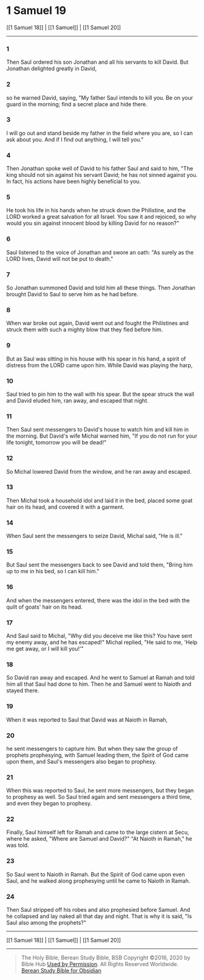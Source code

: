 # 1 Samuel 19

[[1 Samuel 18]] | [[1 Samuel]] | [[1 Samuel 20]]

---

### 1
Then Saul ordered his son Jonathan and all his servants to kill David. But Jonathan delighted greatly in David,

### 2
so he warned David, saying, "My father Saul intends to kill you. Be on your guard in the morning; find a secret place and hide there.

### 3
I will go out and stand beside my father in the field where you are, so I can ask about you. And if I find out anything, I will tell you."

### 4
Then Jonathan spoke well of David to his father Saul and said to him, "The king should not sin against his servant David; he has not sinned against you. In fact, his actions have been highly beneficial to you.

### 5
He took his life in his hands when he struck down the Philistine, and the LORD worked a great salvation for all Israel. You saw it and rejoiced, so why would you sin against innocent blood by killing David for no reason?"

### 6
Saul listened to the voice of Jonathan and swore an oath: "As surely as the LORD lives, David will not be put to death."

### 7
So Jonathan summoned David and told him all these things. Then Jonathan brought David to Saul to serve him as he had before.

### 8
When war broke out again, David went out and fought the Philistines and struck them with such a mighty blow that they fled before him.

### 9
But as Saul was sitting in his house with his spear in his hand, a spirit of distress from the LORD came upon him. While David was playing the harp,

### 10
Saul tried to pin him to the wall with his spear. But the spear struck the wall and David eluded him, ran away, and escaped that night.

### 11
Then Saul sent messengers to David's house to watch him and kill him in the morning. But David's wife Michal warned him, "If you do not run for your life tonight, tomorrow you will be dead!"

### 12
So Michal lowered David from the window, and he ran away and escaped.

### 13
Then Michal took a household idol and laid it in the bed, placed some goat hair on its head, and covered it with a garment.

### 14
When Saul sent the messengers to seize David, Michal said, "He is ill."

### 15
But Saul sent the messengers back to see David and told them, "Bring him up to me in his bed, so I can kill him."

### 16
And when the messengers entered, there was the idol in the bed with the quilt of goats' hair on its head.

### 17
And Saul said to Michal, "Why did you deceive me like this? You have sent my enemy away, and he has escaped!" Michal replied, "He said to me, 'Help me get away, or I will kill you!'"

### 18
So David ran away and escaped. And he went to Samuel at Ramah and told him all that Saul had done to him. Then he and Samuel went to Naioth and stayed there.

### 19
When it was reported to Saul that David was at Naioth in Ramah,

### 20
he sent messengers to capture him. But when they saw the group of prophets prophesying, with Samuel leading them, the Spirit of God came upon them, and Saul's messengers also began to prophesy.

### 21
When this was reported to Saul, he sent more messengers, but they began to prophesy as well. So Saul tried again and sent messengers a third time, and even they began to prophesy.

### 22
Finally, Saul himself left for Ramah and came to the large cistern at Secu, where he asked, "Where are Samuel and David?" "At Naioth in Ramah," he was told.

### 23
So Saul went to Naioth in Ramah. But the Spirit of God came upon even Saul, and he walked along prophesying until he came to Naioth in Ramah.

### 24
Then Saul stripped off his robes and also prophesied before Samuel. And he collapsed and lay naked all that day and night. That is why it is said, "Is Saul also among the prophets?"

---

[[1 Samuel 18]] | [[1 Samuel]] | [[1 Samuel 20]]

---

> The Holy Bible, Berean Study Bible, BSB
> Copyright &copy;2016, 2020 by Bible Hub
> [Used by Permission](https://berean.bible/terms.htm). All Rights Reserved Worldwide.
> [Berean Study Bible for Obsidian](https://github.com/gapmiss/berean-study-bible-for-obsidian)

